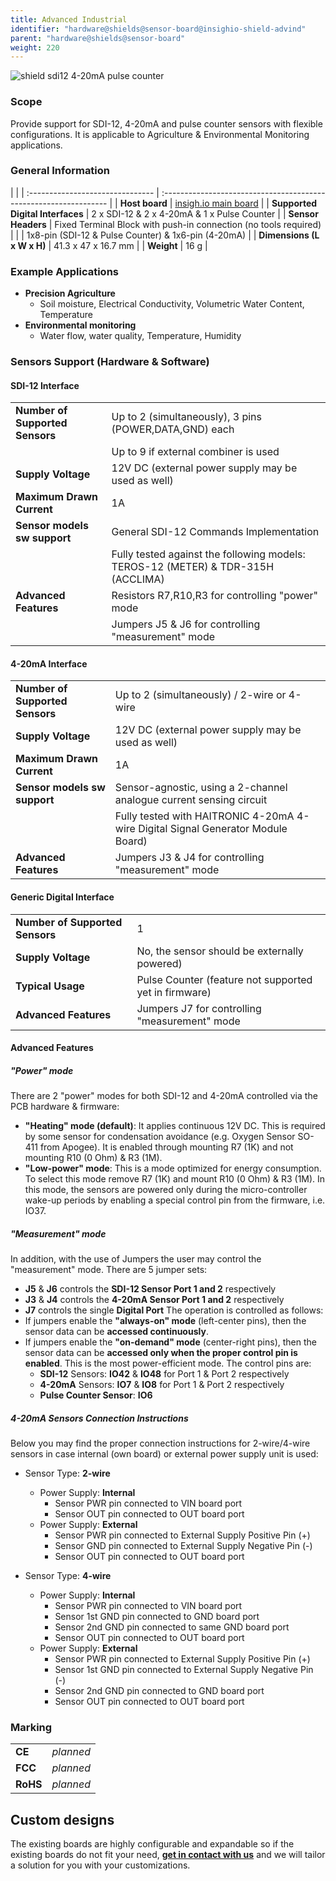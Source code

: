 ```yaml
---
title: Advanced Industrial
identifier: "hardware@shields@sensor-board@insighio-shield-advind"
parent: "hardware@shields@sensor-board"
weight: 220
---
```


![shield sdi12 4-20mA pulse counter](/images/deviceimages/insighio-shield-advind.png?width=20pc)

### Scope
Provide support for SDI-12, 4-20mA and pulse counter sensors with flexible configurations. It is applicable to Agriculture & Environmental Monitoring applications.

### General Information

|                                  |
| :------------------------------- | :---------------------------------------------------------------- |
| **Host board**                   | [insigh.io main board](../../../board/latest)       |
| **Supported Digital Interfaces** | 2 x SDI-12 & 2 x 4-20mA & 1 x Pulse Counter                       |
| **Sensor Headers**               | Fixed Terminal Block with push-in connection (no tools required)  |
|                                  | 1x8-pin (SDI-12 & Pulse Counter) & 1x6-pin (4-20mA)               |
| **Dimensions (L x W x H)**       | 41.3 x 47 x 16.7 mm                                               |
| **Weight**                       | 16 g                                                              |

### Example Applications

-   **Precision Agriculture**
    -   Soil moisture, Electrical Conductivity, Volumetric Water Content, Temperature
-   **Environmental monitoring**
    -   Water flow, water quality, Temperature, Humidity


### Sensors Support (Hardware & Software)

#### SDI-12 Interface

|                                 |                                                                                  |
| :-----------------------------  | :--------------------------------------------------------------------------------|
| **Number of Supported Sensors** | Up to 2 (simultaneously), 3 pins (POWER,DATA,GND) each                           |
|                                 | Up to 9 if external combiner is used                                             |
| **Supply Voltage**              | 12V DC (external power supply may be used as well)                               |
| **Maximum Drawn  Current**      | 1A                                                                               |
| **Sensor models sw support**    | General SDI-12 Commands Implementation                                           |
|                                 | Fully tested against the following models: TEROS-12 (METER) & TDR-315H (ACCLIMA) |
| **Advanced Features**           | Resistors R7,R10,R3 for controlling "power" mode                                  |
|                                 | Jumpers J5 & J6 for controlling "measurement" mode                               |

#### 4-20mA Interface

|                                 |                                                                                  |
| :-----------------------------  | :--------------------------------------------------------------------------------|
| **Number of Supported Sensors** | Up to 2 (simultaneously) / 2-wire or 4-wire                                      |
| **Supply Voltage**              | 12V DC (external power supply may be used as well)                               |
| **Maximum Drawn  Current**      | 1A                                                                               |
| **Sensor models sw support**    | Sensor-agnostic, using a 2-channel analogue current sensing circuit              |
|                                 | Fully tested with HAITRONIC 4-20mA 4-wire Digital Signal Generator Module Board) |
| **Advanced Features**           | Jumpers J3 & J4 for controlling "measurement" mode                               |

#### Generic Digital Interface

|                                 |                                                       |
| :-----------------------------  | :-----------------------------------------------------|
| **Number of Supported Sensors** | 1                                                     |
| **Supply Voltage**              | No, the sensor should be externally powered)          |
| **Typical Usage**               | Pulse Counter (feature not supported yet in firmware) |
 **Advanced Features**           | Jumpers J7 for controlling "measurement" mode         |


#### Advanced Features
##### "Power" mode
There are 2 "power" modes for both SDI-12 and 4-20mA controlled via the PCB hardware & firmware:
- __"Heating" mode (default)__: It applies continuous 12V DC. This is required by some sensor for condensation avoidance (e.g. Oxygen Sensor SO-411 from Apogee). It is enabled through mounting R7 (1K) and not mounting R10 (0 Ohm) & R3 (1M).
- __"Low-power" mode__: This is a mode optimized for energy consumption. To select this mode remove R7 (1K) and mount R10 (0 Ohm) & R3 (1M). In this mode, the sensors are powered only during the micro-controller wake-up periods by enabling a special control pin from the firmware, i.e. IO37.

<add some photos>

##### "Measurement" mode
In addition, with the use of Jumpers the user may control the "measurement" mode.
There are 5 jumper sets:
- __J5__ & __J6__ controls the __SDI-12 Sensor Port 1 and 2__ respectively
- __J3__ & __J4__ controls the __4-20mA Sensor Port 1 and 2__ respectively
- __J7__ controls the single __Digital Port__
The operation is controlled as follows:
- If jumpers enable the __"always-on" mode__ (left-center pins), then the sensor data can be __accessed continuously__.
- If jumpers enable the __"on-demand" mode__ (center-right pins), then the sensor data can be __accessed only when the proper control pin is enabled__.
This is the most power-efficient mode. The control pins are:
  - __SDI-12__ Sensors: __IO42__ & __IO48__ for Port 1 & Port 2 respectively
  - __4-20mA__ Sensors: __IO7__ & __IO8__ for Port 1 & Port 2 respectively
  - __Pulse Counter Sensor__: __IO6__

<add some photos>

##### 4-20mA Sensors Connection Instructions
Below you may find the proper connection instructions for 2-wire/4-wire sensors in case internal (own board) or external power supply unit is used:

- Sensor Type: __2-wire__
  - Power Supply: __Internal__
    - Sensor PWR pin connected to VIN board port
    - Sensor OUT pin connected to OUT board port
  - Power Supply: __External__
    - Sensor PWR pin connected to External Supply Positive Pin (+)
    - Sensor GND pin connected to External Supply Negative Pin (-)
    - Sensor OUT pin connected to OUT board port


- Sensor Type: __4-wire__
  - Power Supply: __Internal__
    - Sensor PWR pin connected to VIN board port
    - Sensor 1st GND pin connected to GND board port
    - Sensor 2nd GND pin connected to same GND board port
    - Sensor OUT pin connected to OUT board port
  - Power Supply: __External__
    - Sensor PWR pin connected to External Supply Positive Pin (+)
    - Sensor 1st GND pin connected to External Supply Negative Pin (-)
    - Sensor 2nd GND pin connected to GND board port
    - Sensor OUT pin connected to OUT board port

### Marking

|          |           |
| :------- | :-------- |
| **CE**   | _planned_ |
| **FCC**  | _planned_ |
| **RoHS** | _planned_ |

## Custom designs

The existing boards are highly configurable and expandable so if the existing boards do not fit your need, **[get in contact with us](mailto:info@insigh.io)** and we will tailor a solution for you with your customizations.
